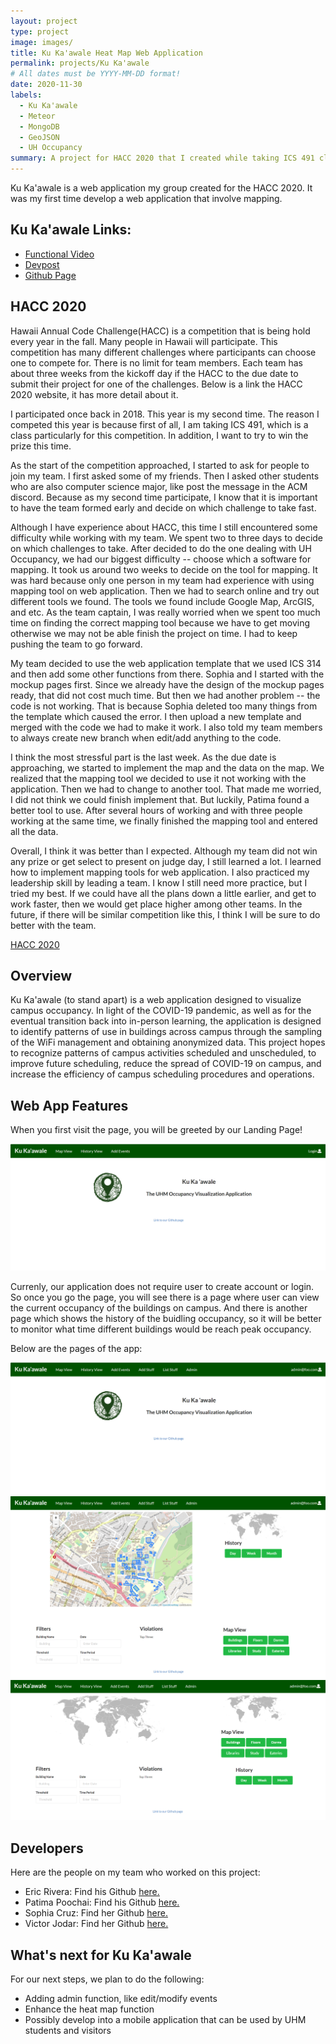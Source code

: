 ```yaml
---
layout: project
type: project
image: images/
title: Ku Ka'awale Heat Map Web Application
permalink: projects/Ku Ka'awale
# All dates must be YYYY-MM-DD format!
date: 2020-11-30
labels:
  - Ku Ka'awale
  - Meteor
  - MongoDB
  - GeoJSON
  - UH Occupancy
summary: A project for HACC 2020 that I created while taking ICS 491 class. My first Web App that involve mapping.
---
```


Ku Ka'awale is a web application my group created for the HACC 2020. It was my first time develop a web application that involve mapping. 

## Ku Ka'awale Links:
- [Functional Video](https://youtu.be/HfnLT0Au9QU)
- [Devpost](https://devpost.com/software/ku-ka-awale)
- [Github Page](https://github.com/HACC2020/StayAtHomeCoder)

## HACC 2020

Hawaii Annual Code Challenge(HACC) is a competition that is being hold every year in the fall. Many people in Hawaii will participate. This competition has many different challenges where participants can choose one to compete for. There is no limit for team members. Each team has about three weeks from the kickoff day if the HACC to the due date to submit their project for one of the challenges. Below is a link the HACC 2020 website, it has more detail about it. 

I participated once back in 2018. This year is my second time. The reason I competed this year is because first of all, I am taking ICS 491, which is a class particularly for this competition. In addition, I want to try to win the prize this time. 

As the start of the competition approached, I started to ask for people to join my team. I first asked some of my friends. Then I asked other students who are also computer science major, like post the message in the ACM discord. Because as my second time participate, I know that it is important to have the team formed early and decide on which challenge to take fast. 

Although I have experience about HACC, this time I still encountered some difficulty while working with my team. We spent two to three days to decide on which challenges to take. After decided to do the one dealing with UH Occupancy, we had our biggest difficulty -- choose which a software for mapping. It took us around two weeks to decide on the tool for mapping. It was hard because only one person in my team had experience with using mapping tool on web application. Then we had to search online and try out different tools we found. The tools we found include Google Map, ArcGIS, and etc. As the team captain, I was really worried when we spent too much time on finding the correct mapping tool because we have to get moving otherwise we may not be able finish the project on time. I had to keep pushing the team to go forward.

My team decided to use the web application template that we used ICS 314 and then add some other functions from there. Sophia and I started with the mockup pages first. Since we already have the design of the mockup pages ready, that did not cost much time. But then we had another problem -- the code is not working. That is because Sophia deleted too many things from the template which caused the error. I then upload a new template and merged with the code we had to make it work. I also told my team members to always create new branch when edit/add anything to the code. 

I think the most stressful part is the last week. As the due date is approaching, we started to implement the map and the data on the map. We realized that the mapping tool we decided to use it not working with the application. Then we had to change to another tool. That made me worried, I did not think we could finish implement that. But luckily, Patima found a better tool to use. After several hours of working and with three people working at the same time, we finally finished the mapping tool and entered all the data. 

Overall, I think it was better than I expected. Although my team did not win any prize or get select to present on judge day, I still learned a lot. I learned how to implement mapping tools for web application. I also practiced my leadership skill by leading a team. I know I still need more practice, but I tried my best. If we could have all the plans down a little earlier, and get to work faster, then we would get place higher among other teams. In the future, if there will be similar competition like this, I think I will be sure to do better with the team.

[HACC 2020](https://hacc.hawaii.gov/)

## Overview

Ku Ka'awale (to stand apart) is a web application designed to visualize campus occupancy. In light of the COVID-19 pandemic, as well as for the eventual transition back into in-person learning, the application is designed to identify patterns of use in buildings across campus through the sampling of the WiFi management and obtaining anonymized data. This project hopes to recognize patterns of campus activities scheduled and unscheduled, to improve future scheduling, reduce the spread of COVID-19 on campus, and increase the efficiency of campus scheduling procedures and operations.

## Web App Features

When you first visit the page, you will be greeted by our Landing Page!

<img img class="ui image" src="/images/homepage.png">

Currenly, our application does not require user to create account or login. So once you go the page, you will see there is a page where user can view the current occupancy of the buildings on campus. And there is another page which shows the history of the buidling occupancy, so it will be better to monitor what time different buildings would be reach peak occupancy.

Below are the pages of the app:

<img src="/images/user_homepage.png">

<img src="/images/mapview.png">

<img src="/images/historyview.png">

## Developers
Here are the people on my team who worked on this project:

- Eric Rivera: Find his Github <a href = "https://github.com/eric5rivera">here.</a>
- Patima Poochai: Find his Github <a href = "https://github.com/patimapoochai">here.</a>
- Sophia Cruz: Find her Github <a href = "https://github.com/sophiaelizecruz">here.</a>
- Victor Jodar: Find her Github <a href = "https://github.com/vjodar">here.</a>

## What's next for Ku Ka'awale
For our next steps, we plan to do the following:

- Adding admin function, like edit/modify events 
- Enhance the heat map function
- Possibly develop into a mobile application that can be used by UHM students and visitors

